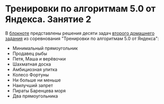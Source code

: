 # Тренировки по алгоритмам 5.0 от Яндекса. Занятие 2

В [блокноте](https://github.com/sidorov-works/yandex-algo-5/blob/main/yandex-algo-5-2.ipynb) представлены решения десяти задач [второго домашнего задания](https://contest.yandex.ru/contest/59540/problems/) из соревнования "Тренировки по алгоритмам 5.0 от Яндекса":
- Минимальный прямоугольник
- Продавец рыбы
- Петя, Маша и верёвочки
- Шахматная доска
- Амбициозная улитка
- Колесо Фортуны
- Ни больше ни меньше
- Наилучший запрет
- Пираты Баренцева моря
- Два прямоугольника
